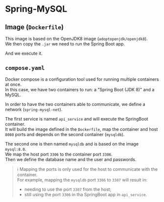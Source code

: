 # Spring-MySQL

## Image (`Dockerfile`)
This image is based on the OpenJDK8 image (`adoptopenjdk/openjdk8`).  
We then copy the `.jar` we need to run the Spring Boot app.  

And we execute it.

## `compose.yaml`
Docker compose is a configuration tool used for running multiple containers at once.  
In this case, we have two containers to run: a "Spring Boot (JDK 8)" and a MySQL.

In order to have the two containers able to communicate, we define a network (`spring-mysql-net`).

The first service is named `api_service` and will execute the SpringBoot container.  
It will build the image defined in the `Dockerfile`, map the container and host `8080` ports and depends on the second container (`mysqldb`).

The second one is then named `mysqldb` and is based on the image `mysql:8.0`.  
We map the host port `3306` to the container port `3306`.  
Then we define the database name and the user and passwords.

> ℹ️ Mapping the ports is only used for the host to communicate with the container.  
> For example, mapping the `mysqldb` port `3306` to `3307` will result in:
> - needing to use the port `3307` from the host;
> - still using the port `3306` in tha SpringBoot app in `api_service`.
